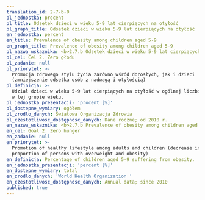 ```yaml
---
translation_id: 2-7-b-0
pl_jednostka: procent
pl_title: Odsetek dzieci w wieku 5-9 lat cierpiących na otyłość
pl_graph_title: Odsetek dzieci w wieku 5-9 lat cierpiących na otyłość
en_jednostka: percent
en_title: Prevalence of obesity among children aged 5-9
en_graph_title: Prevalence of obesity among children aged 5-9
pl_nazwa_wskaznika: <b>2.7.b Odsetek dzieci w wieku 5-9 lat cierpiących na otyłość</b>
pl_cel: Cel 2. Zero głodu
pl_zadanie: null
pl_priorytet: >-
  Promocja zdrowego stylu życia zarówno wśród dorosłych, jak i dzieci
  (zmniejszenie odsetka osób z nadwagą i otyłością)
pl_definicja: >-
  Udział dzieci w wieku 5-9 lat cierpiących na otyłość w ogólnej liczbie dzieci
  w tej grupie wieku.
pl_jednostka_prezentacji: 'procent [%]'
pl_dostepne_wymiary: ogółem
pl_zrodlo_danych: Światowa Organizacja Zdrowia
pl_czestotliwosc_dostępnosc_danych: Dane roczne; od 2010 r.
en_nazwa_wskaznika: <b>2.7.b Prevalence of obesity among children aged 5-9</b>
en_cel: Goal 2. Zero hunger
en_zadanie: null
en_priorytet: >-
  Promotion of healthy lifestyle among adults and children (decrease in
  proportion of persons with overweight and obesity)
en_definicja: Percentage of children aged 5-9 suffering from obesity.
en_jednostka_prezentacji: 'percent [%]'
en_dostepne_wymiary: total
en_zrodlo_danych: 'World Health Organization '
en_czestotliwosc_dostępnosc_danych: Annual data; since 2010
published: true
---
```

